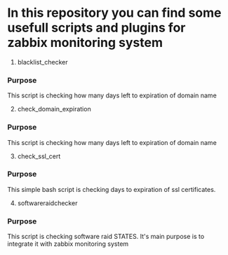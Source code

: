 # In this repository you can find some usefull scripts and plugins for zabbix monitoring system

1. blacklist_checker

### Purpose
This script is checking how many days left to expiration of domain name

2. check_domain_expiration

### Purpose
This script is checking how many days left to expiration of domain name

3. check_ssl_cert

### Purpose
This simple bash script is checking days to expiration of ssl certificates.

4. softwareraidchecker

### Purpose
This script is checking software raid STATES. It's main purpose is to integrate it with zabbix monitoring system
